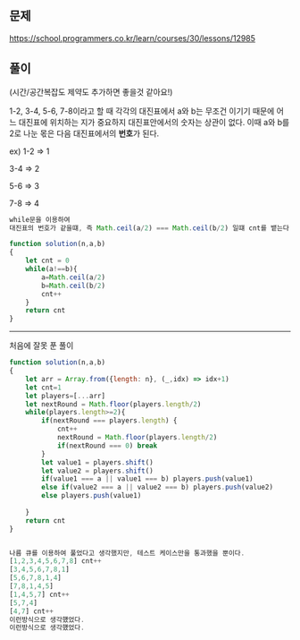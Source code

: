 ## 문제
https://school.programmers.co.kr/learn/courses/30/lessons/12985

## 풀이
(시간/공간복잡도 제약도 추가하면 좋을것 같아요!)

1-2, 3-4, 5-6, 7-8이라고 할 때 각각의 대진표에서 a와 b는 무조건 이기기 때문에 어느 대진표에 위치하는 지가 중요하지 대진표안에서의 숫자는 상관이 없다. 이때 a와 b를 2로 나눈 몫은 다음 대진표에서의 **번호**가 된다.

ex) 1-2 ⇒ 1 

3-4 ⇒ 2

5-6 ⇒ 3

7-8 ⇒ 4

```jsx
while문을 이용하여 
대진표의 번호가 같을떄, 즉 Math.ceil(a/2) === Math.ceil(b/2) 일떄 cnt를 뱉는다.

function solution(n,a,b)
{
    let cnt = 0
    while(a!==b){
        a=Math.ceil(a/2)
        b=Math.ceil(b/2)
        cnt++
    }
    return cnt
}
```

--- 
처음에 잘못 푼 풀이
```jsx
function solution(n,a,b)
{
    let arr = Array.from({length: n}, (_,idx) => idx+1)
    let cnt=1
    let players=[...arr]
    let nextRound = Math.floor(players.length/2)
    while(players.length>=2){
        if(nextRound === players.length) {
            cnt++
            nextRound = Math.floor(players.length/2)
            if(nextRound === 0) break
        }    
        let value1 = players.shift()
        let value2 = players.shift()
        if(value1 === a || value1 === b) players.push(value1)
        else if(value2 === a || value2 === b) players.push(value2)
        else players.push(value1)
            
    }
    return cnt
}


나름 큐를 이용하여 풀었다고 생각했지만, 테스트 케이스만을 통과했을 뿐이다.
[1,2,3,4,5,6,7,8] cnt++
[3,4,5,6,7,8,1] 
[5,6,7,8,1,4]
[7,8,1,4,5]
[1,4,5,7] cnt++
[5,7,4]
[4,7] cnt++
이런방식으로 생각헀었다.
이런방식으로 생각헀었다.
```
